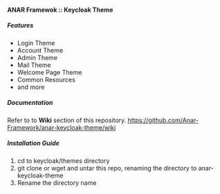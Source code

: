 #### ANAR Framewok :: Keycloak Theme


##### Features

- Login Theme
- Account Theme
- Admin Theme
- Mail Theme
- Welcome Page Theme
- Common Resources
- and more



##### Documentation 

Refer to to **Wiki** section of this repository. https://github.com/Anar-Framework/anar-keycloak-theme/wiki


##### Installation Guide

1. cd to keycloak/themes directory
2. git clone or wget and untar this repo, renaming the directory to anar-keycloak-theme
3. Rename the directory name